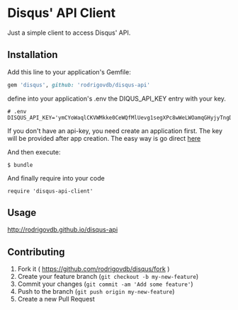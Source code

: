 # Disqus' API Client

Just a simple client to access Disqus' API.

## Installation

Add this line to your application's Gemfile:

```ruby
gem 'disqus', github: 'rodrigovdb/disqus-api'
```

define into your application's .env the DIQUS_API_KEY entry with your key.

```
# .env
DISQUS_API_KEY='ymCYoWaqlCKVWMkke0CeWQfMlUevg1segXPc8wWeLWOamqGHyjyTngDYlz1Ijimc'
```

If you don't have an api-key, you need create an application first. The key will be provided after app creation.
The easy way is go direct [here](https://disqus.com/api/applications/register/)

And then execute:

    $ bundle

And finally require into your code

```
require 'disqus-api-client'
```

## Usage

http://rodrigovdb.github.io/disqus-api


## Contributing

1. Fork it ( https://github.com/rodrigovdb/disqus/fork )
2. Create your feature branch (`git checkout -b my-new-feature`)
3. Commit your changes (`git commit -am 'Add some feature'`)
4. Push to the branch (`git push origin my-new-feature`)
5. Create a new Pull Request
